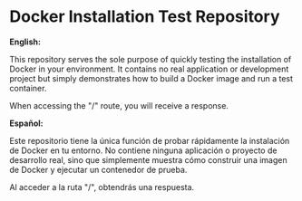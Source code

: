 # Docker Installation Test Repository

**English:**

This repository serves the sole purpose of quickly testing the installation of Docker in your environment. It contains no real application or development project but simply demonstrates how to build a Docker image and run a test container.

When accessing the "/" route, you will receive a response.

**Español:**

Este repositorio tiene la única función de probar rápidamente la instalación de Docker en tu entorno. No contiene ninguna aplicación o proyecto de desarrollo real, sino que simplemente muestra cómo construir una imagen de Docker y ejecutar un contenedor de prueba.

Al acceder a la ruta "/", obtendrás una respuesta.
